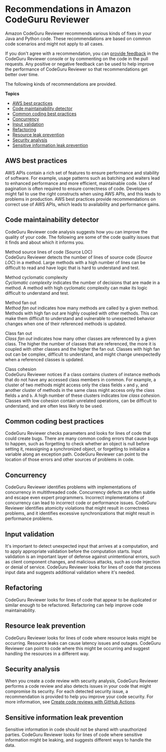 # Recommendations in Amazon CodeGuru Reviewer<a name="recommendations"></a>

Amazon CodeGuru Reviewer recommends various kinds of fixes in your Java and Python code\. These recommendations are based on common code scenarios and might not apply to all cases\. 

If you don't agree with a recommendation, you can [provide feedback](provide-feedback.md) in the CodeGuru Reviewer console or by commenting on the code in the pull requests\. Any positive or negative feedback can be used to help improve the performance of CodeGuru Reviewer so that recommendations get better over time\.

The following kinds of recommendations are provided\.

**Topics**
+ [AWS best practices](#best-practices)
+ [Code maintainability detector](#code-quality)
+ [Common coding best practices](#common-bug-fixes)
+ [Concurrency](#concurrency)
+ [Input validation](#input-validation)
+ [Refactoring](#refactoring)
+ [Resource leak prevention](#resource-leak-prevention)
+ [Security analysis](#security-analysis)
+ [Sensitive information leak prevention](#info-leak-prevention)

## AWS best practices<a name="best-practices"></a>

AWS APIs contain a rich set of features to ensure performance and stability of software\. For example, usage patterns such as batching and waiters lead to enhanced performance and more efficient, maintainable code\. Use of pagination is often required to ensure correctness of code\. Developers might fail to use the right constructs when using AWS APIs, and this leads to problems in production\. AWS best practices provide recommendations on correct use of AWS APIs, which leads to availability and performance gains\. 

## Code maintainability detector<a name="code-quality"></a>

 CodeGuru Reviewer code analysis suggests how you can improve the quality of your code\. The following are some of the code quality issues that it finds and about which it informs you\. 

Method source lines of code \(Source LOC\)  
CodeGuru Reviewer detects the number of lines of source code \(*Source LOC*\) in a method\. Large methods with a high number of lines can be difficult to read and have logic that is hard to understand and test\.

Method cyclomatic complexity  
*Cyclomatic complexity* indicates the number of decisions that are made in a method\. A method with high cyclomatic complexity can make its logic difficult to understand and test\.

Method fan out  
*Method fan out* indicates how many methods are called by a given method\. Methods with high fan out are highly coupled with other methods\. This can make them difficult to understand and vulnerable to unexpected behavior changes when one of their referenced methods is updated\.

Class fan out  
*Class fan out* indicates how many other classes are referenced by a given class\. The higher the number of classes that are referenced, the more it is coupled with other classes and the higher the fan out\. Classes with high fan out can be complex, difficult to understand, and might change unexpectedly when a referenced classes is updated\.

Class cohesion  
 CodeGuru Reviewer notices if a class contains clusters of instance methods that do not have any accessed class members in common\. For example, a cluster of two methods might access only the class fields `x` and `y`, and another cluster of methods in the same class might access only the class fields `a` and `b`\. A high number of these clusters indicates low *class cohesion*\. Classes with low cohesion contain unrelated operations, can be difficult to understand, and are often less likely to be used\.

## Common coding best practices<a name="common-bug-fixes"></a>

CodeGuru Reviewer checks parameters and looks for lines of code that could create bugs\. There are many common coding errors that cause bugs to happen, such as forgetting to check whether an object is null before setting it, reassigning a synchronized object, or forgetting to initialize a variable along an exception path\. CodeGuru Reviewer can point to the location of those errors and other sources of problems in code\.

## Concurrency<a name="concurrency"></a>

CodeGuru Reviewer identifies problems with implementations of concurrency in multithreaded code\. Concurrency defects are often subtle and escape even expert programmers\. Incorrect implementations of concurrency can lead to incorrect code or performance issues\. CodeGuru Reviewer identifies atomicity violations that might result in correctness problems, and it identifies excessive synchronizations that might result in performance problems\.

## Input validation<a name="input-validation"></a>

It's important to detect unexpected input that arrives at a computation, and to apply appropriate validation before the computation starts\. Input validation is an important layer of defense against unintentional errors, such as client component changes, and malicious attacks, such as code injection or denial of service\. CodeGuru Reviewer looks for lines of code that process input data and suggests additional validation where it's needed\.

## Refactoring<a name="refactoring"></a>

CodeGuru Reviewer looks for lines of code that appear to be duplicated or similar enough to be refactored\. Refactoring can help improve code maintainability\. 

## Resource leak prevention<a name="resource-leak-prevention"></a>

CodeGuru Reviewer looks for lines of code where resource leaks might be occurring\. Resource leaks can cause latency issues and outages\. CodeGuru Reviewer can point to code where this might be occurring and suggest handling the resources in a different way\.

## Security analysis<a name="security-analysis"></a>

 When you create a code review with security analysis, CodeGuru Reviewer performs a code review and also detects issues in your code that might compromise its security\. For each detected security issue, a recommendation is provided to help you improve your code security\. For more information, see [Create code reviews with GitHub Actions](https://docs.aws.amazon.com/codeguru/latest/reviewer-ug/working-with-cicd.html)\.

## Sensitive information leak prevention<a name="info-leak-prevention"></a>

Sensitive information in code should not be shared with unauthorized parties\. CodeGuru Reviewer looks for lines of code where sensitive information might be leaking, and suggests different ways to handle the data\.